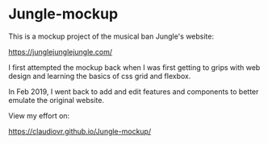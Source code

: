 # Jungle-mockup
This is a mockup project of the musical ban Jungle's website:

https://junglejunglejungle.com/

I first attempted the mockup back when I was first getting to grips with web design and learning the basics of css grid and flexbox.

In Feb 2019, I went back to add and edit features and components to better emulate the original website.

View my effort on: 

https://claudiovr.github.io/Jungle-mockup/

